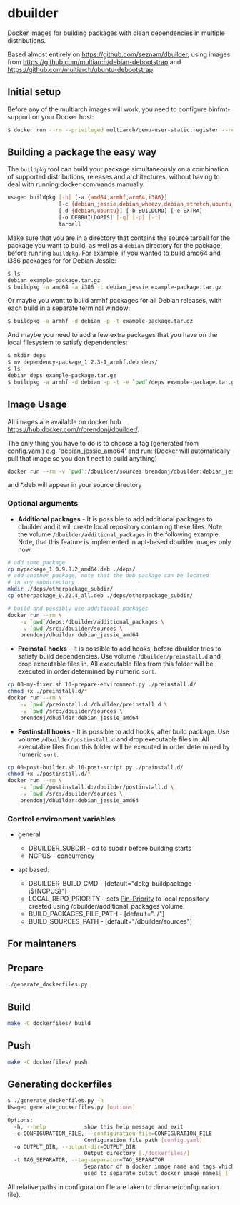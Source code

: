 # dbuilder
Docker images for building packages with clean dependencies in multiple distributions.

Based almost entirely on https://github.com/seznam/dbuilder, using images from https://github.com/multiarch/debian-debootstrap and https://github.com/multiarch/ubuntu-debootstrap.

## Initial setup

Before any of the multiarch images will work, you need to configure binfmt-support on your Docker host:
```bash
$ docker run --rm --privileged multiarch/qemu-user-static:register --reset
```

## Building a package the easy way
The `buildpkg` tool can build your package simultaneously on a combination of supported distributions, releases and architectures, without having to deal with running docker commands manually.

```bash
usage: buildpkg [-h] [-a {amd64,armhf,arm64,i386}]
                [-c {debian_jessie,debian_wheezy,debian_stretch,ubuntu_xenial}]
                [-d {debian,ubuntu}] [-b BUILDCMD] [-e EXTRA]
                [-o DEBBUILDOPTS] [-q] [-p] [-t]
                tarball
```

Make sure that you are in a directory that contains the source tarball for the package you want to build, as well as a `debian` directory for the package, before running `buildpkg`. For example, if you wanted to build amd64 and i386 packages for for Debian Jessie:

```bash
$ ls
debian example-package.tar.gz
$ buildpkg -a amd64 -a i386 -c debian_jessie example-package.tar.gz
```

Or maybe you want to build armhf packages for all Debian releases, with each build in a separate terminal window:

```bash
$ buildpkg -a armhf -d debian -p -t example-package.tar.gz
```

And maybe you need to add a few extra packages that you have on the local filesystem to satisfy dependencies:

```bash
$ mkdir deps
$ mv dependency-package_1.2.3-1_armhf.deb deps/
$ ls
debian deps example-package.tar.gz
$ buildpkg -a armhf -d debian -p -t -e `pwd`/deps example-package.tar.gz
```


## Image Usage
All images are available on docker hub https://hub.docker.com/r/brendonj/dbuilder/.

The only thing you have to do is to choose a tag (generated from config.yaml) e.g. 'debian_jessie_amd64' and run:
(Docker will automatically pull that image so you don't neet to build anything)
```bash
docker run --rm -v `pwd`:/dbuilder/sources brendonj/dbuilder:debian_jessie_amd64
```
and *.deb will appear in your source directory

### Optional arguments
  - **Additional packages** - It is possible to add additional packages to dbuilder and it will create local repository containing these files. Note the volume `/dbuilder/additional_packages` in the following example. Note, that this feature is implemented in apt-based dbuilder images only now.

```bash
# add some package
cp mypackage_1.0.9.8.2_amd64.deb ./deps/
# add another package, note that the deb package can be located
# in any subdirectory
mkdir ./deps/otherpackage_subdir/
cp otherpackage_0.22.4_all.deb ./deps/otherpackage_subdir/

# build and possibly use additional packages
docker run --rm \
    -v `pwd`/deps:/dbuilder/additional_packages \
    -v `pwd`/src:/dbuilder/sources \
    brendonj/dbuilder:debian_jessie_amd64
```

  - **Preinstall hooks** - It is possible to add hooks, before dbuilder tries to satisfy build dependencies. Use volume `/dbuilder/preinstall.d` and drop executable files in. All executable files from this folder will be executed in order determined by numeric `sort`.

```bash
cp 00-my-fixer.sh 10-prepare-environment.py ./preinstall.d/
chmod +x ./preinstall.d/*
docker run --rm \
    -v `pwd`/preinstall.d:/dbuilder/preinstall.d \
    -v `pwd`/src:/dbuilder/sources \
    brendonj/dbuilder:debian_jessie_amd64
```

  - **Postinstall hooks** - It is possible to add hooks, after build package. Use volume `/dbuilder/postinstall.d` and drop executable files in. All executable files from this folder will be executed in order determined by numeric `sort`.

```bash
cp 00-post-builder.sh 10-post-script.py ./preinstall.d/
chmod +x ./postinstall.d/*
docker run --rm \
    -v `pwd`/postinstall.d:/dbuilder/postinstall.d \
    -v `pwd`/src:/dbuilder/sources \
    brendonj/dbuilder:debian_jessie_amd64
```

### Control environment variables
  - general
    - DBUILDER_SUBDIR - cd to subdir before building starts
    - NCPUS - concurrency

  - apt based:
    - DBUILDER_BUILD_CMD - [default="dpkg-buildpackage -j${NCPUS}"]
    - LOCAL_REPO_PRIORITY - sets [Pin-Priority](https://wiki.debian.org/AptPreferences) to local repository created using /dbuilder/additional_packages volume.
    - BUILD_PACKAGES_FILE_PATH - [default="../"]
    - BUILD_SOURCES_PATH - [default="/dbuilder/sources"]

## For maintaners
## Prepare
```bash
./generate_dockerfiles.py
```

## Build
```bash
make -C dockerfiles/ build
```

## Push
```bash
make -C dockerfiles/ push
```

## Generating dockerfiles
```bash
$ ./generate_dockerfiles.py -h
Usage: generate_dockerfiles.py [options]

Options:
  -h, --help            show this help message and exit
  -c CONFIGURATION_FILE, --configuration-file=CONFIGURATION_FILE
                        Configuration file path [config.yaml]
  -o OUTPUT_DIR, --output-dir=OUTPUT_DIR
                        Output directory [./dockerfiles/]
  -t TAG_SEPARATOR, --tag-separator=TAG_SEPARATOR
                        Separator of a docker image name and tags which will
                        used to separate output docker image names[_]
```
All relative paths in configuration file are taken to dirname(configuration file).
